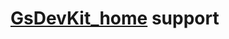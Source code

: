 # [GsDevKit_home](https://github.com/GsDevKit/GsDevKit_home#open-source-development-kit-for-gemstones-64-bit-) support 
